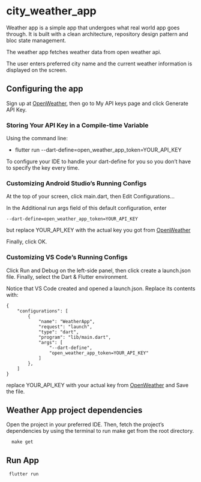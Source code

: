 # city_weather_app

Weather app is a simple app that undergoes what real world app goes through. It is built with
a clean architecture, repository design pattern and bloc state management.

The weather app fetches weather data from open weather api. 

The user enters preferred city name and the current weather information is displayed on the screen. 

## Configuring the app
Sign up at [OpenWeather](https://openweathermap.org "Open weather home"), then go to My API keys page and click
Generate API Key. 

### Storing Your API Key in a Compile-time Variable

Using the command line:

- flutter run --dart-define=open_weather_app_token=YOUR_API_KEY

To configure your IDE to handle your dart-define for you so you don’t have to specify the key every time.

### Customizing Android Studio’s Running Configs

At the top of your screen, click main.dart, then Edit Configurations…

In the Additional run args field of this default configuration, enter 

```
--dart-define=open_weather_app_token=YOUR_API_KEY
```

but replace YOUR_API_KEY with the actual key you got from [OpenWeather](https://openweathermap.org "Open weather home")

Finally, click OK.

### Customizing VS Code’s Running Configs

Click Run and Debug on the left-side panel, then click create a launch.json
file. Finally, select the Dart & Flutter environment.

Notice that VS Code created and opened a launch.json. Replace its contents with:

```
{
    "configurations": [
        {
            "name": "WeatherApp",
            "request": "launch",
            "type": "dart",
            "program": "lib/main.dart",
            "args": [
                "--dart-define",
                "open_weather_app_token=YOUR_API_KEY"
            ]
        },
    ]
}
```
replace YOUR_API_KEY with your actual key from [OpenWeather](https://openweathermap.org "Open weather home") and Save the file.

## Weather App project dependencies

Open the project in your preferred IDE. Then, fetch the project’s dependencies by using the terminal to
run make get from the root directory.
```
  make get 
```

## Run App
```
 flutter run
```